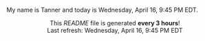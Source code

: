 My name is Tanner and today is Wednesday, April 16, 9:45 PM EDT.

<p align="center">This <i>README</i> file is generated <b>every 3 hours</b>!</br>Last refresh: Wednesday, April 16, 9:45 PM EDT<br /></p>

